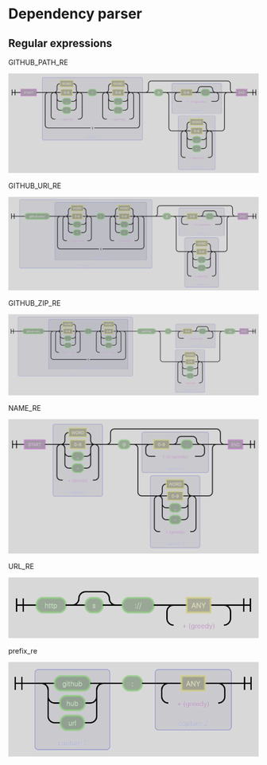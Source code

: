# Dependency parser

## Regular expressions

GITHUB\_PATH\_RE

![](../.gitbook/assets/GITHUB_PATH_RE%20%287%29.png)

GITHUB\_URI\_RE

![](../.gitbook/assets/GITHUB_URI_RE%20%284%29.png)

GITHUB\_ZIP\_RE

![](../.gitbook/assets/GITHUB_ZIP_RE%20%286%29%20%285%29.png)

NAME\_RE

![](../.gitbook/assets/NAME_RE%20%285%29.png)

URL\_RE

![](../.gitbook/assets/URL_RE%20%282%29.png)

prefix\_re

![](../.gitbook/assets/prefix_re%20%286%29.png)

